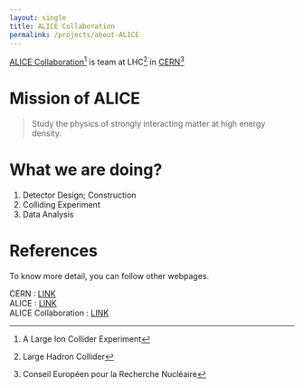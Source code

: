 ```yaml
---
layout: single
title: ALICE Collaboration
permalink: /projects/about-ALICE
---
```


[ALICE Collaboration](https://alice-collaboration.web.cern.ch)[^1] is team at LHC[^2] in [CERN](https://home.cern)[^3]

 [^1]: A Large Ion Collider Experiment  
 [^2]: Large Hadron Collider  
 [^3]: Conseil Européen pour la Recherche Nucléaire  

# Mission of ALICE
> Study the physics of strongly interacting matter at high energy density.

# What we are doing?
1. Detector Design; Construction
2. Colliding Experiment
3. Data Analysis

# References
To know more detail, you can follow other webpages.

CERN : [LINK](https://home.cern)  
ALICE : [LINK](http://alice.web.cern.ch)  
ALICE Collaboration : [LINK](https://alice-collaboration.web.cern.ch)  

